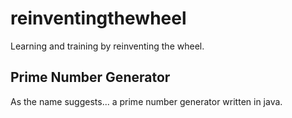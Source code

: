 # reinventingthewheel
Learning and training by reinventing the wheel.

## Prime Number Generator

As the name suggests... a prime number generator written in java.
